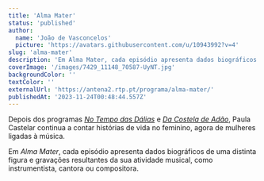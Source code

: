 ```yaml
---
title: 'Alma Mater'
status: 'published'
author:
  name: 'João de Vasconcelos'
  picture: 'https://avatars.githubusercontent.com/u/10943992?v=4'
slug: 'alma-mater'
description: 'Em Alma Mater, cada episódio apresenta dados biográficos de uma distinta figura e gravações resultantes da sua atividade musical, como instrumentista, cantora ou compositora.'
coverImage: '/images/7429_11148_70587-UyNT.jpg'
backgroundColor: ''
textColor: ''
externalUrl: 'https://antena2.rtp.pt/programa/alma-mater/'
publishedAt: '2023-11-24T00:48:44.557Z'
---
```


Depois dos programas [*No Tempo das Dálias*](https://antena2.rtp.pt/programa/no-tempo-das-dalias/) e [*Da Costela de Adão*](https://antena2.rtp.pt/programa/da-costela-de-adao/), Paula Castelar continua a contar histórias de vida no feminino, agora de mulheres ligadas à música.<br>

Em *Alma Mater*, cada episódio apresenta dados biográficos de uma distinta figura e gravações resultantes da sua atividade musical, como instrumentista, cantora ou compositora.

